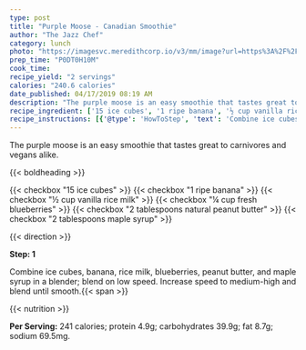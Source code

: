 ```yaml
---
type: post
title: "Purple Moose - Canadian Smoothie"
author: "The Jazz Chef"
category: lunch
photo: "https://imagesvc.meredithcorp.io/v3/mm/image?url=https%3A%2F%2Fimages.media-allrecipes.com%2Fuserphotos%2F1127469.jpg"
prep_time: "P0DT0H10M"
cook_time: 
recipe_yield: "2 servings"
calories: "240.6 calories"
date_published: 04/17/2019 08:19 AM
description: "The purple moose is an easy smoothie that tastes great to carnivores and vegans alike."
recipe_ingredient: ['15 ice cubes', '1 ripe banana', '½ cup vanilla rice milk', '¼ cup fresh blueberries', '2 tablespoons natural peanut butter', '2 tablespoons maple syrup']
recipe_instructions: [{'@type': 'HowToStep', 'text': 'Combine ice cubes, banana, rice milk, blueberries, peanut butter, and maple syrup in a blender; blend on low speed. Increase speed to medium-high and blend until smooth.\n'}]
---
```


The purple moose is an easy smoothie that tastes great to carnivores and vegans alike. 

{{< boldheading >}}

{{< checkbox "15  ice cubes" >}}
{{< checkbox "1  ripe banana" >}}
{{< checkbox "½ cup vanilla rice milk" >}}
{{< checkbox "¼ cup fresh blueberries" >}}
{{< checkbox "2 tablespoons natural peanut butter" >}}
{{< checkbox "2 tablespoons maple syrup" >}}


{{< direction >}}

**Step: 1**

Combine ice cubes, banana, rice milk, blueberries, peanut butter, and maple syrup in a blender; blend on low speed. Increase speed to medium-high and blend until smooth.{{< span >}}

{{< nutrition >}}

**Per Serving:** 241 calories; protein 4.9g; carbohydrates 39.9g; fat 8.7g; sodium 69.5mg.